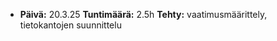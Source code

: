 - **Päivä:** 20.3.25  **Tuntimäärä:** 2.5h  **Tehty:** vaatimusmäärittely, tietokantojen suunnittelu
